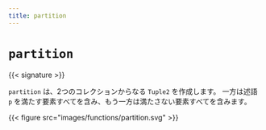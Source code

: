 ```yaml
---
title: partition
---
```


# `partition`

{{< signature >}}

`partition` は、2つのコレクションからなる `Tuple2` を作成します。
一方は述語 `p` を満たす要素すべてを含み、もう一方は満たさない要素すべてを含みます。

{{< figure src="images/functions/partition.svg" >}}
